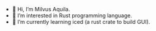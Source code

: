 - 👋 Hi, I’m Milvus Aquila.
- 👀 I’m interested in Rust programming language.
- 🌱 I’m currently learning iced (a rust crate to build GUI).
